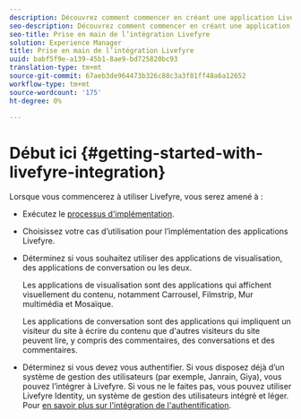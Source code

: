 ```yaml
---
description: Découvrez comment commencer en créant une application Livefyre pleinement opérationnelle. Créez cette application pour gérer l’authentification de base, le partage sur les réseaux sociaux et le suivi des événements.
seo-description: Découvrez comment commencer en créant une application Livefyre pleinement opérationnelle. Créez cette application pour gérer l’authentification de base, le partage sur les réseaux sociaux et le suivi des événements.
seo-title: Prise en main de l’intégration Livefyre
solution: Experience Manager
title: Prise en main de l’intégration Livefyre
uuid: babf5f9e-a139-45b1-8ae9-bd725820bc93
translation-type: tm+mt
source-git-commit: 67aeb3de964473b326c88c3a3f81ff48a6a12652
workflow-type: tm+mt
source-wordcount: '175'
ht-degree: 0%

---
```



# Début ici {#getting-started-with-livefyre-integration}

Lorsque vous commencerez à utiliser Livefyre, vous serez amené à :

* Exécutez le [processus d&#39;implémentation](../c-getting-started/c-implementation-process/c-implementation-process.md#c_implementation_process).
* Choisissez votre cas d’utilisation pour l’implémentation des applications Livefyre.
* Déterminez si vous souhaitez utiliser des applications de visualisation, des applications de conversation ou les deux.

   Les applications de visualisation sont des applications qui affichent visuellement du contenu, notamment Carrousel, Filmstrip, Mur multimédia et Mosaïque.

   Les applications de conversation sont des applications qui impliquent un visiteur du site à écrire du contenu que d&#39;autres visiteurs du site peuvent lire, y compris des commentaires, des conversations et des commentaires.

* Déterminez si vous devez vous authentifier. Si vous disposez déjà d’un système de gestion des utilisateurs (par exemple, Janrain, Giya), vous pouvez l’intégrer à Livefyre. Si vous ne le faites pas, vous pouvez utiliser Livefyre Identity, un système de gestion des utilisateurs intégré et léger. Pour [en savoir plus sur l&#39;intégration de l&#39;authentification](../t-about-identity-integration/t-about-identity-integration.md#t_about_identity_integration).

